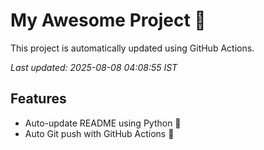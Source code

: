# My Awesome Project 🚀

This project is automatically updated using GitHub Actions.

_Last updated: 2025-08-08 04:08:55 IST_

## Features
- Auto-update README using Python 🐍
- Auto Git push with GitHub Actions 🤖
